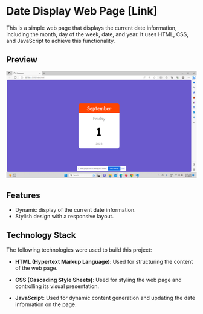 # Date Display Web Page [Link]

This is a simple web page that displays the current date information, including the month, day of the week, date, and year. It uses HTML, CSS, and JavaScript to achieve this functionality.

## Preview

![Date Display Web Page](./previewIMG/Screenshot%20(671).png)

## Features

- Dynamic display of the current date information.
- Stylish design with a responsive layout.

## Technology Stack

The following technologies were used to build this project:

- **HTML (Hypertext Markup Language)**: Used for structuring the content of the web page.

- **CSS (Cascading Style Sheets)**: Used for styling the web page and controlling its visual presentation.

- **JavaScript**: Used for dynamic content generation and updating the date information on the page.
